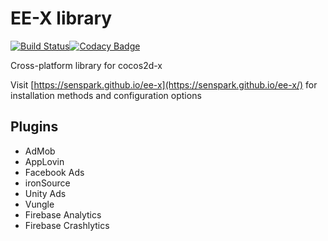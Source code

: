 # EE-X library

[![Build Status](https://travis-ci.org/Senspark/ee-x.svg?branch=master)](https://travis-ci.org/Senspark/ee-x)[![Codacy Badge](https://api.codacy.com/project/badge/Grade/0d42e95ca69c43659475a4e7ed3a36a6)](https://www.codacy.com/app/Senspark/ee-x?utm_source=github.com&amp;utm_medium=referral&amp;utm_content=Senspark/ee-x&amp;utm_campaign=Badge_Grade)

Cross-platform library for cocos2d-x

Visit [https://senspark.github.io/ee-x](https://senspark.github.io/ee-x/) for installation methods and configuration options

## Plugins
- AdMob
- AppLovin
- Facebook Ads
- ironSource
- Unity Ads
- Vungle
- Firebase Analytics
- Firebase Crashlytics